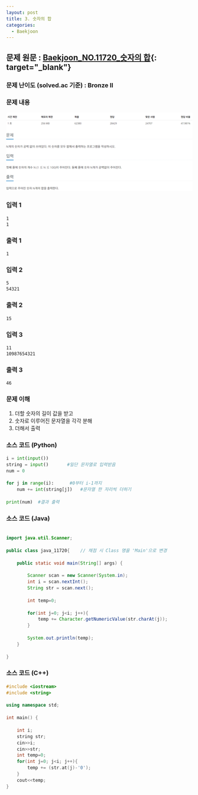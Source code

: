 ```yaml
---
layout: post
title: 3. 숫자의 합
categories:
  - Baekjoon
---
```


## 문제 원문 : [Baekjoon_NO.11720_숫자의 합](https://www.acmicpc.net/problem/11720){: target="_blank"}  

### 문제 난이도 (solved.ac 기준) : Bronze II  

### 문제 내용
![4673_self_number](/assets/images/Baekjoon/11720_sum_all_number.PNG)  

### 입력 1
```
1
1
```
### 출력 1
```
1
```  
### 입력 2
```
5
54321
```
### 출력 2
```
15
```  
### 입력 3
```
11
10987654321
```
### 출력 3
```
46
```  

### 문제 이해  
1. 더할 숫자의 길이 값을 받고  
2. 숫자로 이루어진 문자열을 각각 분해  
3. 더해서 출력  

### 소스 코드 (Python)
```Python
i = int(input())
string = input()       #일단 문자열로 입력받음
num = 0

for j in range(i):      #0부터 i-1까지
    num += int(string[j])   #문자열 한 자리씩 더하기

print(num)  #결과 출력
```  

### 소스 코드 (Java)
```Java

import java.util.Scanner;

public class java_11720{    // 채점 시 Class 명을 'Main'으로 변경

    public static void main(String[] args) {

        Scanner scan = new Scanner(System.in);
        int i = scan.nextInt();
        String str = scan.next();

        int temp=0;

        for(int j=0; j<i; j++){
            temp += Character.getNumericValue(str.charAt(j)); 
        }

        System.out.println(temp);
    }
    
}
```  

### 소스 코드 (C++)
```C++
#include <iostream>
#include <string>

using namespace std;

int main() {
	
	int i;
	string str;
	cin>>i;
	cin>>str;
	int temp=0;
	for(int j=0; j<i; j++){
		temp += (str.at(j)-'0');
	}
	cout<<temp;
}
```
